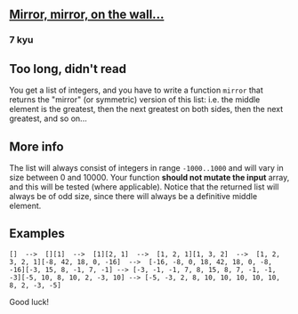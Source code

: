<h2><a href=https://www.codewars.com/kata/5f55ecd770692e001484af7d/train/javascript target="_blank">Mirror, mirror, on the wall...</a></h2><h3>7 kyu</h3><h2 id="too-long-didnt-read">Too long, didn't read</h2><p>You get a list of integers, and you have to write a function <code>mirror</code> that returns the "mirror" (or symmetric) version of this list: i.e. the middle element is the greatest, then the next greatest on both sides, then the next greatest, and so on...</p><h2 id="more-info">More info</h2><p>The list will always consist of integers in range <code>-1000..1000</code> and will vary in size between 0 and 10000. Your function <strong>should not mutate the input</strong> array, and this will be tested (where applicable). Notice that the returned list will always be of odd size, since there will always be a definitive middle element.</p><h2 id="examples">Examples</h2><pre><code>[]  --&gt;  [][1]  --&gt;  [1][2, 1]  --&gt;  [1, 2, 1][1, 3, 2]  --&gt;  [1, 2, 3, 2, 1][-8, 42, 18, 0, -16]  --&gt;  [-16, -8, 0, 18, 42, 18, 0, -8, -16][-3, 15, 8, -1, 7, -1] --&gt; [-3, -1, -1, 7, 8, 15, 8, 7, -1, -1, -3][-5, 10, 8, 10, 2, -3, 10] --&gt; [-5, -3, 2, 8, 10, 10, 10, 10, 10, 8, 2, -3, -5]</code></pre><p>Good luck!</p>